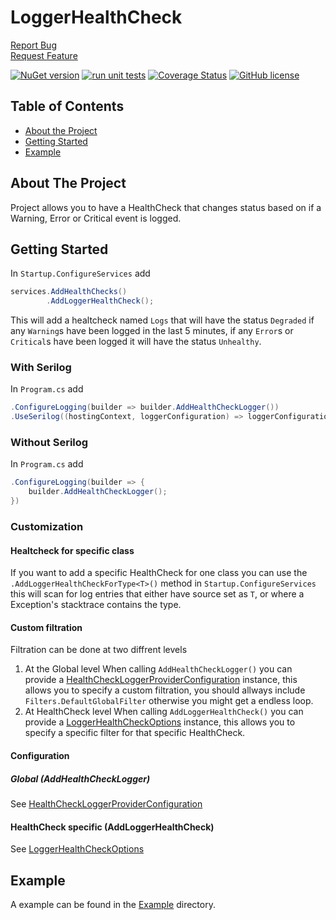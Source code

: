 # LoggerHealthCheck

[Report Bug](https://github.com/AnderssonPeter/LoggerHealthCheck/issues)  
[Request Feature](https://github.com/AnderssonPeter/LoggerHealthCheck/issues)

[![NuGet version](https://badge.fury.io/nu/LoggerHealthCheck.svg)](https://badge.fury.io/nu/LoggerHealthCheck)
[![run unit tests](https://github.com/AnderssonPeter/LoggerHealthCheck/workflows/run%20unit%20tests/badge.svg)](https://github.com/AnderssonPeter/LoggerHealthCheck/actions?query=workflow%3A%22run+unit+tests%22)
[![Coverage Status](https://coveralls.io/repos/github/AnderssonPeter/LoggerHealthCheck/badge.svg)](https://coveralls.io/github/AnderssonPeter/LoggerHealthCheck)
[![GitHub license](https://img.shields.io/badge/license-Apache%202-blue.svg)](https://raw.githubusercontent.com/AnderssonPeter/LoggerHealthCheck/master/LICENSE)

## Table of Contents
* [About the Project](#about-the-project)
* [Getting Started](#getting-started)
* [Example](#example)

## About The Project
Project allows you to have a HealthCheck that changes status based on if a Warning, Error or Critical event is logged.

## Getting Started

In `Startup.ConfigureServices` add
```c#
services.AddHealthChecks()
        .AddLoggerHealthCheck();
```
This will add a healtcheck named `Logs` that will have the status `Degraded` if any `Warning`s have been logged in the last 5 minutes, if any `Error`s or `Critical`s have been logged it will have the status `Unhealthy`.

### With Serilog
In `Program.cs` add
```c#
.ConfigureLogging(builder => builder.AddHealthCheckLogger())
.UseSerilog((hostingContext, loggerConfiguration) => loggerConfiguration.ReadFrom.Configuration(hostingContext.Configuration), writeToProviders: true)
```

### Without Serilog
In `Program.cs` add
```c#
.ConfigureLogging(builder => {
    builder.AddHealthCheckLogger();
})
```

### Customization

#### Healtcheck for specific class
If you want to add a specific HealthCheck for one class you can use the `.AddLoggerHealthCheckForType<T>()` method in `Startup.ConfigureServices` this will scan for log entries that either have source set as `T`, or where a Exception's stacktrace contains the type.

#### Custom filtration
Filtration can be done at two diffrent levels
1. At the Global level
When calling `AddHealthCheckLogger()` you can provide a [HealthCheckLoggerProviderConfiguration](LoggerHealthCheck/HealthCheckLoggerProviderConfiguration.cs) instance, this allows you to specify a custom filtration, you should allways include `Filters.DefaultGlobalFilter` otherwise you might get a endless loop.
2. At HealthCheck level
When calling `AddLoggerHealthCheck()` you can provide a [LoggerHealthCheckOptions](LoggerHealthCheck/LoggerHealthCheckOptions.cs) instance, this allows you to specify a specific filter for that specific HealthCheck.

#### Configuration

##### Global (AddHealthCheckLogger)
See [HealthCheckLoggerProviderConfiguration](LoggerHealthCheck/HealthCheckLoggerProviderConfiguration.cs)

#### HealthCheck specific (AddLoggerHealthCheck)
See [LoggerHealthCheckOptions](LoggerHealthCheck/LoggerHealthCheckOptions.cs)

## Example
A example can be found in the [Example](https://github.com/AnderssonPeter/LoggerHealthCheck/tree/master/Example) directory.
